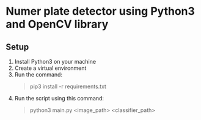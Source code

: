 # Numer plate detector using Python3 and OpenCV library

## Setup
1. Install Python3 on your machine
2. Create a virtual environment
3. Run the command:
    > pip3 install -r requirements.txt
4. Run the script using this command:
    > python3 main.py <image_path> <classifier_path>
